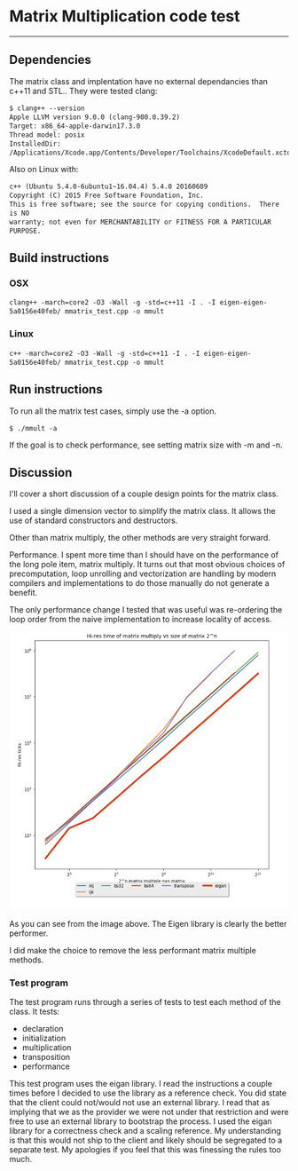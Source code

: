 # Matrix Multiplication code test

---

[//]: # (Image References)

[image1]: ./perf_graph.png "Eigen is much better"

## Dependencies

The matrix class and implentation have no external dependancies than c++11 and
STL..  They were tested clang:

```
$ clang++ --version
Apple LLVM version 9.0.0 (clang-900.0.39.2)
Target: x86_64-apple-darwin17.3.0
Thread model: posix
InstalledDir: /Applications/Xcode.app/Contents/Developer/Toolchains/XcodeDefault.xctoolchain/usr/bin
```

Also on Linux with:

```
c++ (Ubuntu 5.4.0-6ubuntu1~16.04.4) 5.4.0 20160609
Copyright (C) 2015 Free Software Foundation, Inc.
This is free software; see the source for copying conditions.  There is NO
warranty; not even for MERCHANTABILITY or FITNESS FOR A PARTICULAR PURPOSE.
```

## Build instructions

### OSX
```
clang++ -march=core2 -O3 -Wall -g -std=c++11 -I . -I eigen-eigen-5a0156e40feb/ mmatrix_test.cpp -o mmult
```

### Linux
```
c++ -march=core2 -O3 -Wall -g -std=c++11 -I . -I eigen-eigen-5a0156e40feb/ mmatrix_test.cpp -o mmult
```


## Run instructions

To run all the matrix test cases, simply use the -a option.
```
$ ./mmult -a
```

If the goal is to check performance, see setting matrix size with -m and -n.

## Discussion

I'll cover a short discussion of a couple design points for the matrix class.

I used a single dimension vector to simplify the matrix class.  It allows the use
of standard constructors and destructors.

Other than matrix multiply, the other methods are very straight forward.

Performance.  I spent more time than I should have on the performance of the long
pole item, matrix multiply.  It turns out that most obvious choices of precomputation,
loop unrolling and vectorization are handling by modern compilers and implementations
to do those manually do not generate a benefit.

The only performance change I tested that was useful was re-ordering the loop order
from the naive implementation to increase locality of access.

![alt text][image1]

As you can see from the image above.  The Eigen library is clearly the better 
performer.

I did make the choice to remove the less performant matrix multiple methods.

### Test program

The test program runs through a series of tests to test each method of the class. It 
tests:
- declaration
- initialization
- multiplication
- transposition
- performance

This test program uses the eigan library.  I read the instructions a couple times before I
decided to use the library as a reference check.  You did state that the client 
could not/would not use an external library.  I read that as implying that we as
the provider we were not under that restriction and were free to use an external library
to bootstrap the process.  I used the eigan library for a correctness check and a scaling 
reference.  My understanding is that this would not ship to the client and likely
should be segregated to a separate test.  My apologies if you feel that this was 
finessing the rules too much.


